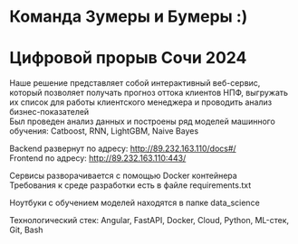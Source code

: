 # Команда Зумеры и Бумеры :)
# Цифровой прорыв Сочи 2024

Наше решение представляет собой интерактивный веб-сервис, который позволяет получать прогноз оттока клиентов НПФ, выгружать их список для работы клиентского менеджера и проводить анализ бизнес-показателей   
Был проведен анализ данных и построены ряд моделей машинного обучения: Catboost, RNN, LightGBM, Naive Bayes  

Backend развернут по адресу: http://89.232.163.110/docs#/  
Frontend по адресу: http://89.232.163.110:443/  

Сервисы разворачивается с помощью Docker контейнера  
Требования к среде разработки есть в файле requirements.txt  

Ноутбуки с обучением моделей находятся в папке data_science  

Технологический стек: Angular, FastAPI, Docker, Cloud, Python, ML-стек, Git, Bash
